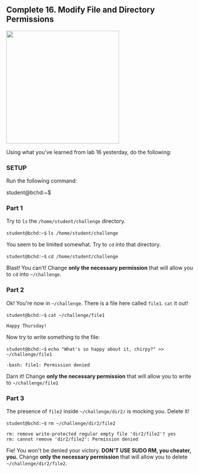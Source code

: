 ## Complete 16. Modify File and Directory Permissions

<img src="https://i.imgflip.com/399etp.jpg" width="300"/>

Using what you've learned from lab 16 yesterday, do the following:

### SETUP

Run the following command:

student@bchd:~$
### Part 1

Try to `ls` the `/home/student/challenge` directory.

`student@bchd:~$` `ls /home/student/challenge`

You seem to be limited somewhat. Try to `cd` into that directory.

`student@bchd:~$` `cd /home/student/challenge`

Blast! You can't! Change **only the necessary permission** that will allow you to `cd` into `~/challenge`.


### Part 2

Ok! You're now in `~/challenge`. There is a file here called `file1`. `cat` it out!

`student@bchd:~$` `cat ~/challenge/file1`

```
Happy Thursday!
```

Now try to write something to the file:

`student@bchd:~$` `echo "What's so happy about it, chirpy?" >> ~/challenge/file1`

```
-bash: file1: Permission denied
```

Darn it! Change **only the necessary permission** that will allow you to write to `~/challenge/file1`

### Part 3

The presence of `file2` inside `~/challenge/dir2/` is mocking you. Delete it!

`student@bchd:~$` `rm ~/challenge/dir2/file2`

```
rm: remove write-protected regular empty file 'dir2/file2'? yes
rm: cannot remove 'dir2/file2': Permission denied
```

Fie! You won't be denied your victory. **DON'T USE SUDO RM, you cheater, you.** Change **only the necessary permission** that will allow you to delete `~/challenge/dir2/file2`.
